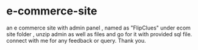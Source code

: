 # e-commerce-site
an e commerce site with admin panel , named as "FlipClues"
under ecom site folder , unzip admin as well as files and go for it with provided sql file.
connect with me for any feedback or query.
Thank you.
